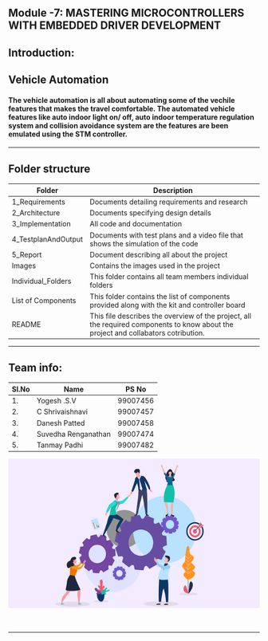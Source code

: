 ## Module -7: MASTERING MICROCONTROLLERS WITH EMBEDDED DRIVER DEVELOPMENT


## Introduction: ##

## Vehicle Automation ##

#### The vehicle automation is all about automating some of the vechile features that makes the travel comfortable. The automated vehicle features like auto indoor light on/ off, auto indoor temperature regulation system and collision avoidance system are the features are been emulated using the STM controller.  ####
-------------------------------------------------------------------
## Folder structure ##
| Folder | Description|
| --- | --- |
| 1_Requirements | Documents detailing requirements and research |
| 2_Architecture | Documents specifying design details |
| 3_Implementation | All code and documentation |
| 4_TestplanAndOutput | Documents with test plans and a video file that shows the simulation of the code |
| 5_Report | Document describing all about the project |
| Images | Contains the images used in the project |
| Individual_Folders | This folder contains all team members individual folders|
| List of Components| This folder contains the list of components provided along with the kit and controller board | 
| README| This file describes the overview of the project, all the required components to know about the project and collabators cotribution. |


---------------------------------------------------------------------------------

## Team info:

|Sl.No|     Name              | PS No    |        
| --- | --------------------- | :------: |  
| 1. | Yogesh .S.V            | 99007456 |                      
| 2. | C Shrivaishnavi        | 99007457 |                     
| 3. | Danesh Patted          | 99007458 |  
| 4. | Suvedha Renganathan    | 99007474 |                     
| 5. | Tanmay Padhi           | 99007482 |     

<p align="center">
  <img width = 720 height= 300 src="https://github.com/tanmaypadhi08/MMC-APRIL22-TEAM2-VEHICLEAUTOMATION/blob/d0f74dd8b96382b8511aae83681ad3a071abb2e7/Images/ream.png">
</p> <br>

--------------------------------------------------------------------

